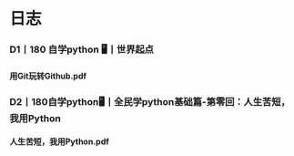 日志
===
### D1丨180 自学python 🖥丨世界起点
#### 用Git玩转Github.pdf
### D2丨180自学python🖥丨全民学python基础篇-第零回：人生苦短，我用Python
#### 人生苦短，我用Python.pdf
